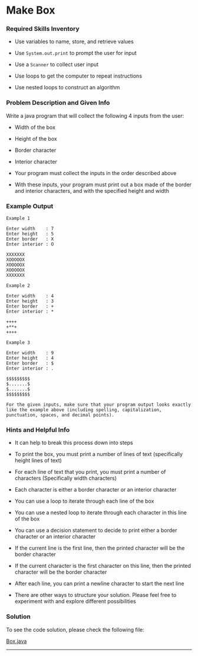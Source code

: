 # Make Box

### Required Skills Inventory

* Use variables to name, store, and retrieve values

* Use `System.out.print` to prompt the user for input
* Use a `Scanner` to collect user input
* Use loops to get the computer to repeat instructions
* Use nested loops to construct an algorithm

### Problem Description and Given Info

Write a java program that will collect the following 4 inputs from the user:

* Width of the box

* Height of the box
* Border character
* Interior character
* Your program must collect the inputs in the order described above
* With these inputs, your program must print out a box made of the border and interior characters, and with the specified height and width

### Example Output 

    Example 1

    Enter width    : 7
    Enter height   : 5
    Enter border   : X
    Enter interior : O

    XXXXXXX
    XOOOOOX
    XOOOOOX
    XOOOOOX
    XXXXXXX

    Example 2

    Enter width    : 4
    Enter height   : 3
    Enter border   : +
    Enter interior : *

    ++++
    +**+
    ++++

    Example 3

    Enter width    : 9
    Enter height   : 4
    Enter border   : $
    Enter interior : .

    $$$$$$$$$
    $.......$
    $.......$
    $$$$$$$$$

    For the given inputs, make sure that your program output looks exactly like the example above (including spelling, capitalization, punctuation, spaces, and decimal points).

### Hints and Helpful Info

* It can help to break this process down into steps

* To print the box, you must print a number of lines of text (specifically height lines of text)
* For each line of text that you print, you must print a number of characters (Specifically width characters)
* Each character is either a border character or an interior character
* You can use a loop to iterate through each line of the box
* You can use a nested loop to iterate through each character in this line of the box
* You can use a decision statement to decide to print either a border character or an interior character
* If the current line is the first line, then the printed character will be the border character
* If the current character is the first character on this line, then the printed character will be the border character
* After each line, you can print a newline character to start the next line
* There are other ways to structure your solution. Please feel free to experiment with and explore different possibilities

### Solution 

To see the code solution, please check the following file:

[Box.java](https://github.com/Mun-Min/Java_OOP/blob/main/Projects_01/Make_Box/Box.java)

---
